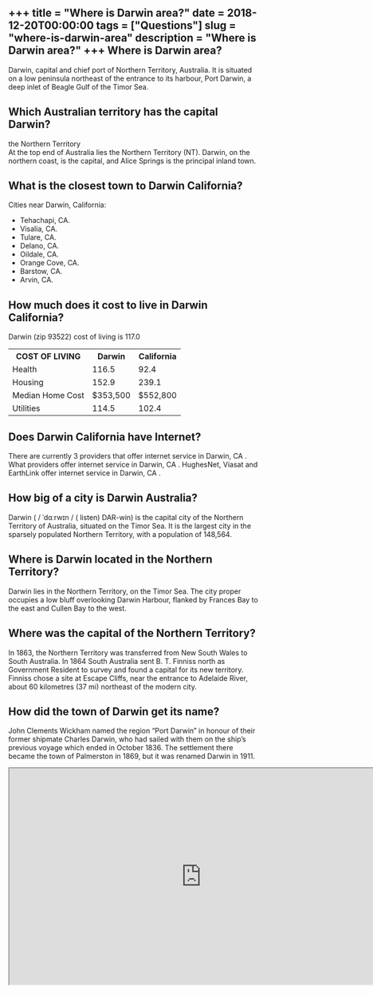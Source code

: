 +++
title = "Where is Darwin area?"
date = 2018-12-20T00:00:00
tags = ["Questions"]
slug = "where-is-darwin-area"
description = "Where is Darwin area?"
+++
Where is Darwin area?
---------------------

Darwin, capital and chief port of Northern Territory, Australia. It is situated on a low peninsula northeast of the entrance to its harbour, Port Darwin, a deep inlet of Beagle Gulf of the Timor Sea.

Which Australian territory has the capital Darwin?
--------------------------------------------------

the Northern Territory  
At the top end of Australia lies the Northern Territory (NT). Darwin, on the northern coast, is the capital, and Alice Springs is the principal inland town.

What is the closest town to Darwin California?
----------------------------------------------

Cities near Darwin, California:

- Tehachapi, CA.
- Visalia, CA.
- Tulare, CA.
- Delano, CA.
- Oildale, CA.
- Orange Cove, CA.
- Barstow, CA.
- Arvin, CA.

How much does it cost to live in Darwin California?
---------------------------------------------------

Darwin (zip 93522) cost of living is 117.0

<table><tr><th>COST OF LIVING</th><th>Darwin</th><th>California</th></tr><tr><td>Health</td><td>116.5</td><td>92.4</td></tr><tr><td>Housing</td><td>152.9</td><td>239.1</td></tr><tr><td>Median Home Cost</td><td>$353,500</td><td>$552,800</td></tr><tr><td>Utilities</td><td>114.5</td><td>102.4</td></tr></table>

Does Darwin California have Internet?
-------------------------------------

There are currently 3 providers that offer internet service in Darwin, CA . What providers offer internet service in Darwin, CA . HughesNet, Viasat and EarthLink offer internet service in Darwin, CA .

How big of a city is Darwin Australia?
--------------------------------------

Darwin ( / ˈdɑːrwɪn / ( listen) DAR-win) is the capital city of the Northern Territory of Australia, situated on the Timor Sea. It is the largest city in the sparsely populated Northern Territory, with a population of 148,564.

Where is Darwin located in the Northern Territory?
--------------------------------------------------

Darwin lies in the Northern Territory, on the Timor Sea. The city proper occupies a low bluff overlooking Darwin Harbour, flanked by Frances Bay to the east and Cullen Bay to the west.

Where was the capital of the Northern Territory?
------------------------------------------------

In 1863, the Northern Territory was transferred from New South Wales to South Australia. In 1864 South Australia sent B. T. Finniss north as Government Resident to survey and found a capital for its new territory. Finniss chose a site at Escape Cliffs, near the entrance to Adelaide River, about 60 kilometres (37 mi) northeast of the modern city.

How did the town of Darwin get its name?
----------------------------------------

John Clements Wickham named the region “Port Darwin” in honour of their former shipmate Charles Darwin, who had sailed with them on the ship’s previous voyage which ended in October 1836. The settlement there became the town of Palmerston in 1869, but it was renamed Darwin in 1911.

<iframe allow="accelerometer; autoplay; clipboard-write; encrypted-media; gyroscope; picture-in-picture" allowfullscreen="" class="__youtube_prefs__  epyt-is-override  no-lazyload" data-no-lazy="1" data-origheight="433" data-origwidth="770" data-skipgform_ajax_framebjll="" height="433" id="_ytid_83906" loading="lazy" src="https://www.youtube.com/embed/MHfZG7TT9yc?enablejsapi=1&autoplay=0&cc_load_policy=0&cc_lang_pref=&iv_load_policy=1&loop=0&modestbranding=0&rel=1&fs=1&playsinline=0&autohide=2&theme=dark&color=red&controls=1&" title="YouTube player" width="770"></iframe>
